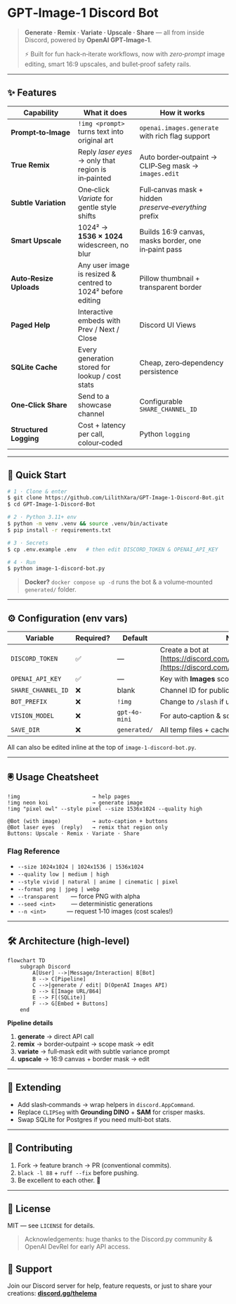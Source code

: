 # GPT‑Image‑1 Discord Bot

> **Generate · Remix · Variate · Upscale · Share** — all from inside Discord, powered by **OpenAI GPT‑Image‑1**.
>
> ⚡ Built for fun hack‑n‑iterate workflows, now with *zero‑prompt* image editing, smart 16∶9 upscales, and bullet‑proof safety rails.

---

## ✨ Features

| Capability              | What it does                                                | How it works                                           |
| ----------------------- | ----------------------------------------------------------- | ------------------------------------------------------ |
| **Prompt‑to‑Image**     | `!img <prompt>` turns text into original art                | `openai.images.generate` with rich flag support        |
| **True Remix**          | Reply *laser eyes* → only that region is in‑painted         | Auto border‑outpaint → CLIP‑Seg mask → `images.edit`   |
| **Subtle Variation**    | One‑click *Variate* for gentle style shifts                 | Full‑canvas mask + hidden *preserve‑everything* prefix |
| **Smart Upscale**       | 1024² → **1536 × 1024** widescreen, no blur                 | Builds 16∶9 canvas, masks border, one in‑paint pass    |
| **Auto‑Resize Uploads** | Any user image is resized & centred to 1024² before editing | Pillow thumbnail + transparent border                  |
| **Paged Help**          | Interactive embeds with Prev / Next / Close                 | Discord UI Views                                       |
| **SQLite Cache**        | Every generation stored for lookup / cost stats             | Cheap, zero‑dependency persistence                     |
| **One‑Click Share**     | Send to a showcase channel                                  | Configurable `SHARE_CHANNEL_ID`                        |
| **Structured Logging**  | Cost + latency per call, colour‑coded                       | Python `logging`                                       |

---

## 🚀 Quick Start

```bash
# 1 · Clone & enter
$ git clone https://github.com/LilithXara/GPT-Image-1-Discord-Bot.git
$ cd GPT-Image-1-Discord-Bot

# 2 · Python 3.11+ env
$ python -m venv .venv && source .venv/bin/activate
$ pip install -r requirements.txt

# 3 · Secrets
$ cp .env.example .env   # then edit DISCORD_TOKEN & OPENAI_API_KEY

# 4 · Run
$ python image-1-discord-bot.py
```

> **Docker?** `docker compose up -d` runs the bot & a volume‑mounted `generated/` folder.

---

## ⚙️ Configuration (env vars)

| Variable           | Required? | Default       | Notes                                                                                                      |
| ------------------ | --------- | ------------- | ---------------------------------------------------------------------------------------------------------- |
| `DISCORD_TOKEN`    | ✅         | —             | Create a bot at [https://discord.com/developers/applications](https://discord.com/developers/applications) |
| `OPENAI_API_KEY`   | ✅         | —             | Key with **Images** scope                                                                                  |
| `SHARE_CHANNEL_ID` | ❌         | blank         | Channel ID for public sharing                                                                              |
| `BOT_PREFIX`       | ❌         | `!img`        | Change to `/slash` if using app‑commands                                                                   |
| `VISION_MODEL`     | ❌         | `gpt-4o-mini` | For auto‑caption & scope classifier                                                                        |
| `SAVE_DIR`         | ❌         | `generated/`  | All temp files + cache live here                                                                           |

All can also be edited inline at the top of `image-1-discord-bot.py`.

---

## 🖲️ Usage Cheatsheet

```text
!img                       → help pages
!img neon koi              → generate image
!img "pixel owl" --style pixel --size 1536x1024 --quality high

@Bot (with image)          → auto‑caption + buttons
@Bot laser eyes  (reply)   → remix that region only
Buttons: Upscale · Remix · Variate · Share
```

### Flag Reference

- `--size 1024x1024 | 1024x1536 | 1536x1024`
- `--quality low | medium | high`
- `--style vivid | natural | anime | cinematic | pixel`
- `--format png | jpeg | webp`
- `--transparent`       — force PNG with alpha
- `--seed <int>`         — deterministic generations
- `--n <int>`            — request 1‑10 images (cost scales!)

---

## 🛠️ Architecture (high‑level)

```mermaid
flowchart TD
    subgraph Discord
        A[User] -->|Message/Interaction| B[Bot]
        B --> C[Pipeline]
        C -->|generate / edit| D(OpenAI Images API)
        D --> E[Image URL/B64]
        E --> F[(SQLite)]
        F --> G[Embed + Buttons]
    end
```

**Pipeline details**

1. **generate** → direct API call
2. **remix** → border‑outpaint → scope mask → edit
3. **variate** → full‑mask edit with subtle variance prompt
4. **upscale** → 16∶9 canvas + border mask → edit

---

## 🧩 Extending

- Add slash‑commands → wrap helpers in `discord.AppCommand`.
- Replace `CLIPSeg` with **Grounding DINO** + **SAM** for crisper masks.
- Swap SQLite for Postgres if you need multi‑bot stats.

---

## 🤝 Contributing

1. Fork → feature branch → PR (conventional commits).
2. `black -l 88` + `ruff --fix` before pushing.
3. Be excellent to each other. 🫶

---

## 📝 License

MIT — see `LICENSE` for details.

> Acknowledgements: huge thanks to the Discord.py community & OpenAI DevRel for early API access.

## 🙋 Support

Join our Discord server for help, feature requests, or just to share your creations: **[discord.gg/thelema](http://discord.gg/thelema)**

